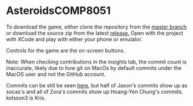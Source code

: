# AsteroidsCOMP8051

To download the game, either clone the repository from the [master branch](https://github.com/ZoravarLalli/AsteroidsCOMP8051/tree/master) or download the source zip from the latest [release.](https://github.com/ZoravarLalli/AsteroidsCOMP8051/releases)
Open with the project with XCode and play with either your phone or emulator.

Controls for the game are the on-screen buttons.


Note:
When checking contributions in the insights tab, the commit count is inaccurate, likely due to how git on MacOs by default commits under the MacOS user and not the GitHub account.

Commits can be still be seen [here](https://github.com/ZoravarLalli/AsteroidsCOMP8051/commits/master), but half of Jason's commits show up as socas's and all of Zora's commits show up Hoang-Yen Chung's commits. kolsson3 is Kris.
